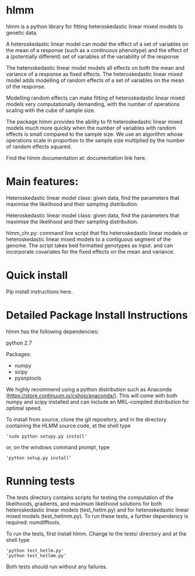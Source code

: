 # hlmm
hlmm is a python library for fitting heteroskedastic linear mixed models to genetic data. 

A heteroskedastic linear model can model the effect
of a set of variables on the mean of a response (such as a continuous phenotype) and the 
effect of a (potentially different) set of variables of the variability of the response

The heteroskedastic linear model models all effects on both the mean and variance of a response as fixed effects.
The heteroskedastic linear mixed model adds modelling of random effects of a set of variables on the mean of the response. 

Modelling random effects can make fitting of heteroskedastic linear mixed models very computationally demanding,
with the number of operations scaling with the cube of sample size. 

The package hlmm provides the ability to fit heteroskedastic linear mixed models
much more quickly when the number of variables with random effects is small compared 
to the sample size. We use an algorithm whose operations scale in proportion to the sample
size multiplied by the number of random effects squared. 

Find the hlmm documentation at: documentation link here.

# Main features:

Heteroskedastic linear model class: given data, find the parameters that maximise
the likelihood and their sampling distribution. 

Heteroskedastic linear model class: given data, find the parameters that maximise
the likelihood and their sampling distribution. 

hlmm_chr.py: command line script that fits heteroskedastic linear models or 
heteroskedastic linear mixed models to a contiguous segment of the genome.
The script takes bed formatted genotypes as input. and can incorporate
covariates for the fixed effects on the mean and variance. 

# Quick install

Pip install instructions here. 

# Detailed Package Install Instructions

hlmm has the following dependencies:

python 2.7

Packages: 

- numpy
- scipy
- pysnptools

We highly recommend using a python distribution such as Anaconda (https://store.continuum.io/cshop/anaconda/). 
This will come with both numpy and scipy installed and can include an MKL-compiled distribution
for optimal speed. 

To install from source, clone the git repository, and in the directory
containing the HLMM source code, at the shell type

    'sudo python setupy.py install'

or, on the windows command prompt, type

    'python setup.py install' 
    
# Running tests

The tests directory contains scripts for testing the computation of 
the likelihoods, gradients, and maximum likelihood solutions for
both heteroskedastic linear models (test_hetlm.py) and
for heteroskedastic linear mixed models (test_hetlmm.py).
To run these tests, a further dependency is required: numdifftools. 

To run the tests, first install hlmm. Change to the tests/ directory and at the shell type

    'python test_hetlm.py'
    'python test_hetlmm.py'

Both tests should run without any failures. 